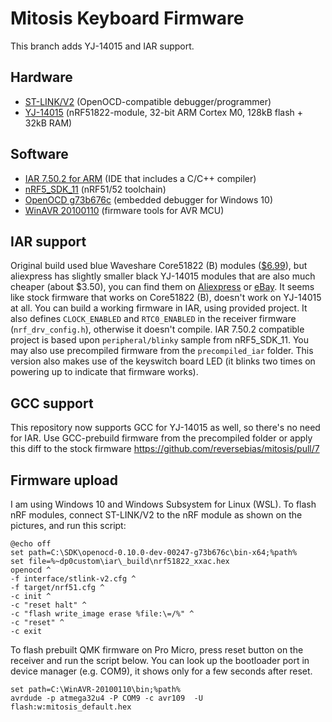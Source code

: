# Mitosis Keyboard Firmware

This branch adds YJ-14015 and IAR support.

## Hardware

* [ST-LINK/V2](http://www.ebay.com/itm/ST-Link-V2-Programming-Unit-mini-STM8-STM32-Emulator-Downloader-M89-Top-/331803020521) (OpenOCD-compatible debugger/programmer)
* [YJ-14015](https://www.aliexpress.com/item/BLE4-0-Bluetooth-2-4GHz-Wireless-Module-NRF51822-Board-Core51822-B/32633417101.html) (nRF51822-module, 32-bit ARM Cortex M0, 128kB flash + 32kB RAM)


## Software

* [IAR 7.50.2 for ARM](https://www.iar.com/) (IDE that includes a C/C++ compiler)
* [nRF5_SDK_11](https://developer.nordicsemi.com/nRF5_SDK/) (nRF51/52 toolchain)
* [OpenOCD g73b676c](http://www.freddiechopin.info/en/download/category/10-openocd-dev/) (embedded debugger for Windows 10)
* [WinAVR 20100110](https://sourceforge.net/projects/winavr/) (firmware tools for AVR MCU)

## IAR support

Original build used blue Waveshare Core51822 (B)
modules ([$6.99](http://www.waveshare.com/core51822-b.htm)), but aliexpress has slightly smaller black YJ-14015
modules that are also much cheaper (about $3.50), you can find them on [Aliexpress](https://www.aliexpress.com/item/BLE4-0-Bluetooth-2-4GHz-Wireless-Module-NRF51822-Board-Core51822-B/32633417101.html) or [eBay](http://www.ebay.com/itm/BLE4-0-Bluetooth-2-4GHz-Wireless-Module-NRF51822-Board-Core51822-B-/282575577879).
It seems like stock firmware that works on Core51822 (B), doesn't work on YJ-14015 at all. You can build a working firmware in IAR, using provided project. It also defines `CLOCK_ENABLED` and `RTC0_ENABLED` in the receiver firmware (`nrf_drv_config.h`),
otherwise it doesn't compile. IAR 7.50.2 compatible project is based upon `peripheral/blinky`
sample from nRF5_SDK_11. You may also use precompiled firmware from the `precompiled_iar` folder.
This version also makes use of the keyswitch board LED (it blinks two times on powering up to indicate that firmware works).

## GCC support

This repository now supports GCC for YJ-14015 as well, so there's no need for IAR.
Use GCC-prebuild firmware from the precompiled folder or apply this diff to the stock firmware https://github.com/reversebias/mitosis/pull/7


## Firmware upload

I am using Windows 10 and Windows Subsystem for Linux (WSL). To flash nRF modules, connect ST-LINK/V2 to the nRF module as shown on the pictures, and run this script:

```
@echo off
set path=C:\SDK\openocd-0.10.0-dev-00247-g73b676c\bin-x64;%path%
set file=%~dp0custom\iar\_build\nrf51822_xxac.hex
openocd ^
-f interface/stlink-v2.cfg ^
-f target/nrf51.cfg ^
-c init ^
-c "reset halt" ^
-c "flash write_image erase %file:\=/%" ^
-c "reset" ^
-c exit

```

To flash prebuilt QMK firmware on Pro Micro, press reset button on the receiver and run the script below.
You can look up the bootloader port in device manager (e.g. COM9), it shows only for a few seconds after reset.


```
set path=C:\WinAVR-20100110\bin;%path%
avrdude -p atmega32u4 -P COM9 -c avr109  -U flash:w:mitosis_default.hex
```











